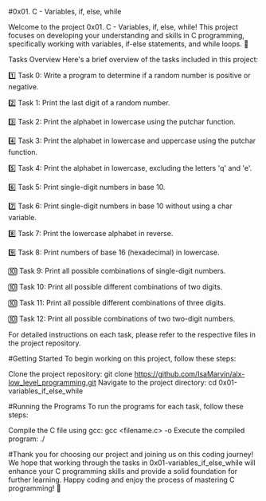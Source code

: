 #0x01. C - Variables, if, else, while


Welcome to the project 0x01. C - Variables, if, else, while! This project focuses on developing your understanding and skills in C programming, specifically working with variables, if-else statements, and while loops. 🚀

Tasks Overview
Here's a brief overview of the tasks included in this project:

1️⃣ Task 0: Write a program to determine if a random number is positive or negative.

2️⃣ Task 1: Print the last digit of a random number.

3️⃣ Task 2: Print the alphabet in lowercase using the putchar function.

4️⃣ Task 3: Print the alphabet in lowercase and uppercase using the putchar function.

5️⃣ Task 4: Print the alphabet in lowercase, excluding the letters 'q' and 'e'.

6️⃣ Task 5: Print single-digit numbers in base 10.

7️⃣ Task 6: Print single-digit numbers in base 10 without using a char variable.

8️⃣ Task 7: Print the lowercase alphabet in reverse.

9️⃣ Task 8: Print numbers of base 16 (hexadecimal) in lowercase.

🔟 Task 9: Print all possible combinations of single-digit numbers.

🔟 Task 10: Print all possible different combinations of two digits.

🔟 Task 11: Print all possible different combinations of three digits.

🔟 Task 12: Print all possible combinations of two two-digit numbers.

For detailed instructions on each task, please refer to the respective files in the project repository.

#Getting Started
To begin working on this project, follow these steps:

Clone the project repository: git clone https://github.com/IsaMarvin/alx-low_level_programming.git
Navigate to the project directory: cd 0x01-variables_if_else_while

#Running the Programs
To run the programs for each task, follow these steps:

Compile the C file using gcc: gcc <filename.c> -o <output-file>
Execute the compiled program: ./<output-file>



#Thank you for choosing our project and joining us on this coding journey! We hope that working through the tasks in 0x01-variables_if_else_while will enhance your C programming skills and provide a solid foundation for further learning. Happy coding and enjoy the process of mastering C programming! 🌟

